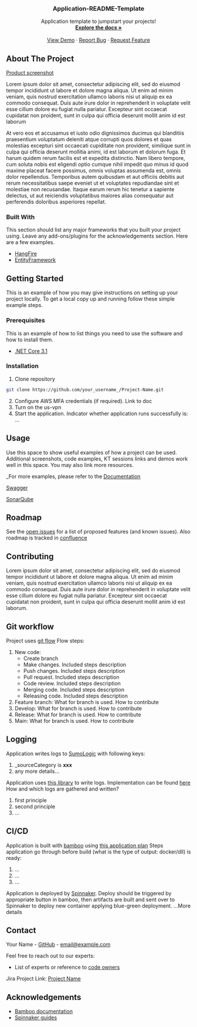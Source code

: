 <!-- PROJECT LOGO -->
<br />
<p align="center">
  <h3 align="center">Application-README-Template</h3>

  <p align="center">
    Application template to jumpstart your projects!
    <br />
    <a href="https://github.com/othneildrew/Best-README-Template"><strong>Explore the docs »</strong></a>
    <br />
    <br />
    <a href="https://www.atlassian.com/software/jira">View Demo</a>
    ·
    <a href="https://www.atlassian.com/software/jira">Report Bug</a>
    ·
    <a href="https://www.atlassian.com/software/jira">Request Feature</a>
  </p>
</p>


## About The Project

[Product screenshot](https://example.com)

Lorem ipsum dolor sit amet, consectetur adipiscing elit, sed do eiusmod tempor incididunt ut labore et dolore magna aliqua. Ut enim ad minim veniam, quis nostrud exercitation ullamco laboris nisi ut aliquip ex ea commodo consequat. Duis aute irure dolor in reprehenderit in voluptate velit esse cillum dolore eu fugiat nulla pariatur. Excepteur sint occaecat cupidatat non proident, sunt in culpa qui officia deserunt mollit anim id est laborum

At vero eos et accusamus et iusto odio dignissimos ducimus qui blanditiis praesentium voluptatum deleniti atque corrupti quos dolores et quas molestias excepturi sint occaecati cupiditate non provident, similique sunt in culpa qui officia deserunt mollitia animi, id est laborum et dolorum fuga. Et harum quidem rerum facilis est et expedita distinctio. Nam libero tempore, cum soluta nobis est eligendi optio cumque nihil impedit quo minus id quod maxime placeat facere possimus, omnis voluptas assumenda est, omnis dolor repellendus. Temporibus autem quibusdam et aut officiis debitis aut rerum necessitatibus saepe eveniet ut et voluptates repudiandae sint et molestiae non recusandae. Itaque earum rerum hic tenetur a sapiente delectus, ut aut reiciendis voluptatibus maiores alias consequatur aut perferendis doloribus asperiores repellat.

### Built With

This section should list any major frameworks that you built your project using. Leave any add-ons/plugins for the acknowledgements section. Here are a few examples.
* [HangFire](https://www.hangfire.io/)
* [EntityFramework](https://docs.microsoft.com/en-us/ef/)


## Getting Started

This is an example of how you may give instructions on setting up your project locally.
To get a local copy up and running follow these simple example steps.


### Prerequisites

This is an example of how to list things you need to use the software and how to install them.

* [.NET Core 3.1]()


### Installation

   1. Clone repository
   ```sh
   git clone https://github.com/your_username_/Project-Name.git
   ```
   2. Configure AWS MFA credentials (if required). Link to doc
   3. Turn on the us-vpn
   4. Start the application. Indicator whether application runs successfully is: ...


## Usage

Use this space to show useful examples of how a project can be used. Additional screenshots, code examples, KT sessions links and demos work well in this space. You may also link more resources.

_For more examples, please refer to the [Documentation](https://example.com)

[Swagger](https://example.com)

[SonarQube](https://example.com)


## Roadmap

See the [open issues](https://github.com/AliaksandrKarchmin/readme-template/issues) for a list of proposed features (and known issues).
Also roadmap is tracked in [confluence](https://example.com)


## Contributing
Lorem ipsum dolor sit amet, consectetur adipiscing elit, sed do eiusmod tempor incididunt ut labore et dolore magna aliqua. Ut enim ad minim veniam, quis nostrud exercitation ullamco laboris nisi ut aliquip ex ea commodo consequat. Duis aute irure dolor in reprehenderit in voluptate velit esse cillum dolore eu fugiat nulla pariatur. Excepteur sint occaecat cupidatat non proident, sunt in culpa qui officia deserunt mollit anim id est laborum.


## Git workflow
Project uses [git flow](https://www.atlassian.com/git/tutorials/comparing-workflows/gitflow-workflow#:~:text=The%20overall%20flow%20of%20Gitflow,branch%20is%20created%20from%20develop&text=When%20a%20feature%20is%20complete%20it%20is%20merged%20into%20the,merged%20into%20develop%20and%20main)
Flow steps:
1. New code: 
   * Create branch
   * Make changes. Included steps description
   * Push changes. Included steps description
   * Pull request. Included steps description
   * Code review. Included steps description
   * Merging code. Included steps description
   * Releasing code. Included steps description
2. Feature branch: What for branch is used. How to contribute
3. Develop: What for branch is used. How to contribute
4. Release: What for branch is used. How to contribute
5. Main: What for branch is used. How to contribute

## Logging
Application writes logs to [SumoLogic](https://service.us2.sumologic.com) with following keys:
1. _sourceCategory is __xxx__
2. any more details...

Application uses [this library](https://example.com) to write logs. Implementation can be found [here](https://example.com)
How and which logs are gathered and written?
1. first principle
2. second principle
3. ...

## CI/CD
Application is built with [bamboo](https://www.atlassian.com/software/bamboo) using [this application plan](https://bamboo.us.axs.com/browse/xxx)
Steps application go through before build (what is the type of output: docker/dll) is ready:
1. ...
2. ...
3. ...

Application is deployed by [Spinnaker](https://spinnaker.io).
Deploy should be triggered by appropriate button in bamboo, then artifacts are built and sent over to Spinnaker to deploy new container applying blue-green deployment.
...More details


## Contact

Your Name - [GitHub](https://github.com/your_username) - email@example.com

Feel free to reach out to our experts:
* List of experts or reference to [code owners](https://github.com/aegaxs/{repository}/blob/develop/.github/CODEOWNERS)

Jira Project Link: [Project Name](https://axsteam.atlassian.net/secure/RapidBoard.jspa?rapidView={xxx}&projectKey={xxxx})


## Acknowledgements
* [Bamboo documentation](https://confluence.atlassian.com/bamboo/bamboo-documentation-289276551.html)
* [Spinnaker guides](https://spinnaker.io/docs/guides)

